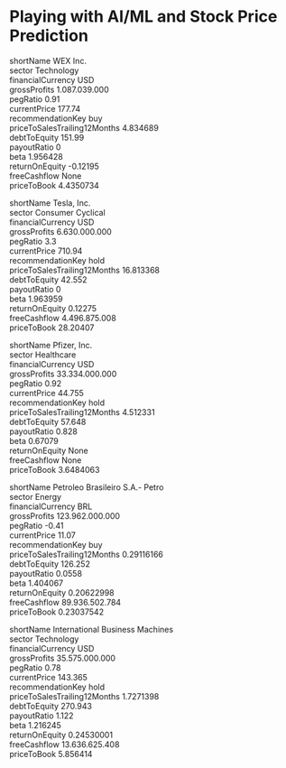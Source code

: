 # Playing with AI/ML and Stock Price Prediction

shortName WEX Inc.  
sector Technology  
financialCurrency USD  
grossProfits 1.087.039.000  
pegRatio 0.91  
currentPrice 177.74  
recommendationKey buy  
priceToSalesTrailing12Months 4.834689  
debtToEquity 151.99  
payoutRatio 0  
beta 1.956428  
returnOnEquity -0.12195  
freeCashflow None  
priceToBook 4.4350734  

shortName Tesla, Inc.  
sector Consumer Cyclical  
financialCurrency USD  
grossProfits 6.630.000.000  
pegRatio 3.3  
currentPrice 710.94  
recommendationKey hold  
priceToSalesTrailing12Months 16.813368  
debtToEquity 42.552  
payoutRatio 0  
beta 1.963959  
returnOnEquity 0.12275  
freeCashflow 4.496.875.008  
priceToBook 28.20407  

shortName Pfizer, Inc.  
sector Healthcare  
financialCurrency USD  
grossProfits 33.334.000.000  
pegRatio 0.92  
currentPrice 44.755  
recommendationKey hold  
priceToSalesTrailing12Months 4.512331  
debtToEquity 57.648  
payoutRatio 0.828  
beta 0.67079  
returnOnEquity None  
freeCashflow None  
priceToBook 3.6484063  

shortName Petroleo Brasileiro S.A.- Petro  
sector Energy  
financialCurrency BRL  
grossProfits 123.962.000.000  
pegRatio -0.41  
currentPrice 11.07  
recommendationKey buy  
priceToSalesTrailing12Months 0.29116166  
debtToEquity 126.252  
payoutRatio 0.0558  
beta 1.404067  
returnOnEquity 0.20622998  
freeCashflow 89.936.502.784  
priceToBook 0.23037542  

shortName International Business Machines  
sector Technology  
financialCurrency USD  
grossProfits 35.575.000.000  
pegRatio 0.78  
currentPrice 143.365  
recommendationKey hold  
priceToSalesTrailing12Months 1.7271398  
debtToEquity 270.943  
payoutRatio 1.122  
beta 1.216245  
returnOnEquity 0.24530001  
freeCashflow 13.636.625.408  
priceToBook 5.856414  
